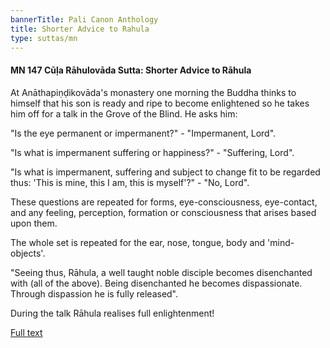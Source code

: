 ```yaml
---
bannerTitle: Pali Canon Anthology
title: Shorter Advice to Rahula
type: suttas/mn
---
```


#### MN 147 Cūḷa Rāhulovāda Sutta: Shorter Advice to Rāhula

At Anāthapiṇḍikovāda's monastery one morning the Buddha thinks to himself that
his son is ready and ripe to become enlightened so he takes him off for a talk
in the Grove of the Blind. He asks him:

"Is the eye permanent or impermanent?" - "Impermanent, Lord".  

"Is what is impermanent suffering or happiness?" - "Suffering, Lord".  

"Is what is impermanent, suffering and subject to change fit to be regarded thus: 'This is mine, this I am, this is myself'?" - "No, Lord".

These questions are repeated for forms, eye-consciousness, eye-contact, and any
feeling, perception, formation or consciousness that arises based upon them.  

The whole set is repeated for the ear, nose, tongue, body and 'mind-objects'. 

"Seeing thus, Rāhula, a well taught noble disciple becomes disenchanted with
(all of the above). Being disenchanted he becomes dispassionate. Through
dispassion he is fully released".

During the talk Rāhula realises full enlightenment!

[Full text](https://www.dhammatalks.org/suttas/MN/MN147.html)
